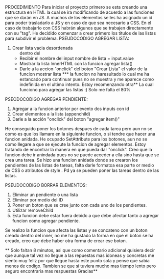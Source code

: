 PROCEDIMIENTO
Para iniciar el proyecto primero se esta creando una estructura en HTML la cual se ira
modificando de acuerdo a las funciones que se darán en JS.
A muchos de los elementos se les ha asignado un id para poder trasladarlo a JS y en caso de que sea necesario a CSS. En el caso de trabajarlo con CSS habrán algunos que se trabajen directamente con su "tag".
He decidido comenzar a crear primero los titulos de las listas para subdivir el problema.
PSEUDOCODIGO AGREGAR LISTA:
1. Crear lista vacia desordenada <ul> dentro del <DIV>
2. Recibir el nombre del input nombre de lista = input.value
3. Mostrar la lista InnerHTML con la funcion agregar lista()
4. Darle a la accion "onclick" del boton "Crear Lista" el valor de la funcion mostrar lista
 *** la funcion no haresultado lo cual me ha estancado para continuar pues no se muestra y me aparece como indefinida en el ultimo intento. Estoy recomenzando otra** La cual funciono para agregar las listas :) Solo me falta el 80% 

PSEODOCODIGO AGREGAR PENDIENTE:
1. Agregar a la funcion anterior por evento dos inputs con id
2. Crear elementos a la lista (appenchild) 
3. Darle a la acción "onclick" del boton "agregar item()"

He conseguido poner los botones despues de cada tarea pero aun no se como es que los llamare en la siguiente funcion, o si tendre que hacer una funcion anidada. 
He ocupado SetAttribute para los botones, aun no se como llegare a que se ejecute la funcion de agregar elementos. Estoy tratando de encontrar la manera en que pueda dar "onclick".
Creo que la funcion debe ir anindada pues no se puede acceder a ella sino hasta que se crea una tarea.
Se hizo una funcion anidada donde se crearon los pendientes de las listas de tareas, falta darle formatoa esa parte or medio de CSS o atributos de style . Pd ya se pueden poner las tareas dentro de las listas. 

PSEUDOCODIGO BORRAR ELEMENTOS:
1. Eliminar un pendiente o una lista 
2. Eliminar por medio del ID
3. Poner un boton que se cree junto con cada uno de los pendientes. 
3. Utilizar removeChild
4. Esta funcion debe estar fuera debido a que debe afectar tanto a agregar funcion como agregar pendiente.

Se realizo la funcion que afecta las listas y se concateno con un boton creado dentro del inner, no me ha gustado la forma en que el boton se ha creado, creo que debe haber otra forma de crear ese boton. 


** Solo faltan 8 minutos, asi que como comentario adicional quisiera decir que aunque tal vez no llegue a las repuestas mas idoneas y concretas me siento muy feliz por que llegue hasta este punto sola y pense que sabia menos de codigo. Tambien se que si tuviera mucho mas tiempo lento pero seguro encontraria mas respuestas  Gracias**
